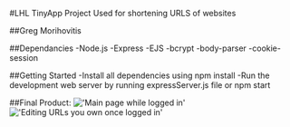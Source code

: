 #LHL TinyApp Project
Used for shortening URLS of websites

##Greg Morihovitis

##Dependancies
-Node.js
-Express
-EJS
-bcrypt
-body-parser
-cookie-session

##Getting Started
-Install all dependencies using npm install
-Run the development web server by running expressServer.js file or npm start

##Final Product:
!['Main page while logged in'](#)
!['Editing URLs you own once logged in'](#)